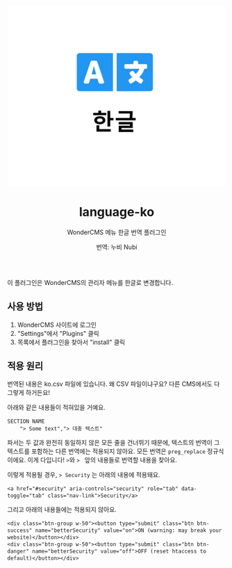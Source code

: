 <p align="center"><img src="preview.jpg" /></p>
<h1 align="center">language-ko</h1>
<p align="center">WonderCMS 메뉴 한글 번역 플러그인</p>
<p align="center">번역: 누비 Nubi</p>

<br><br>

이 플러그인은 WonderCMS의 관리자 메뉴를 한글로 변경합니다. 

## 사용 방법
1. WonderCMS 사이트에 로그인
2. "Settings"에서 "Plugins" 클릭
3. 목록에서 플러그인을 찾아서 "install" 클릭

## 적용 원리

번역된 내용은 ko.csv 파일에 있습니다. 왜 CSV 파일이냐구요? 다른 CMS에서도 다 그렇게 하거든요!

아래와 같은 내용들이 적혀있을 거예요. 

```
SECTION NAME
	"> Some text","> 대충 텍스트"
```

파서는 두 값과 완전히 동일하지 않은 모든 줄을 건너뛰기 때문에, 텍스트의 번역이 그 텍스트를 포함하는 다른 번역에는 적용되지 않아요. 
모든 번역은 `preg_replace` 정규식이에요. 이게 다입니다! `>`와 `> ` 앞의 내용들로 번역할 내용을 찾아요. 

이렇게 적용될 경우, `> Security` 는 아래의 내용에 적용돼요.
```
<a href="#security" aria-controls="security" role="tab" data-toggle="tab" class="nav-link">Security</a>
```
그리고 아래의 내용들에는 적용되지 않아요.
```
<div class="btn-group w-50"><button type="submit" class="btn btn-success" name="betterSecurity" value="on">ON (warning: may break your website)</button></div>
<div class="btn-group w-50"><button type="submit" class="btn btn-danger" name="betterSecurity" value="off">OFF (reset htaccess to default)</button></div>
```


